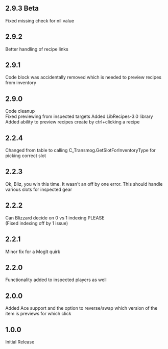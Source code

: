## 2.9.3 Beta

Fixed missing check for nil value


## 2.9.2

Better handling of recipe links

## 2.9.1

Code block was accidentally removed which is needed to preview recipes from inventory


## 2.9.0

Code cleanup  
Fixed previewing from inspected targets
Added LibRecipes-3.0 library
Added ability to preview recipes create by ctrl+clicking a recipe

## 2.2.4

Changed from table to calling C_Transmog.GetSlotForInventoryType for picking correct slot

## 2.2.3

Ok, Bliz, you win this time.
It wasn't an off by one error. 
This should handle various slots for inspected gear

## 2.2.2

Can Blizzard decide on 0 vs 1 indexing PLEASE  
(Fixed indexing off by 1 issue)

## 2.2.1

Minor fix for a MogIt quirk

## 2.2.0

Functionality added to inspected players as well


## 2.0.0

Added Ace support and the option to reverse/swap which version of the item is previews for which click


## 1.0.0

Initial Release
